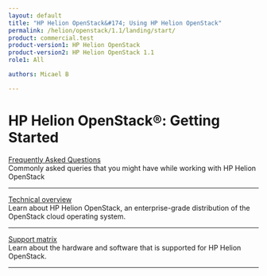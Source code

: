 ```yaml
---
layout: default
title: "HP Helion OpenStack&#174; Using HP Helion OpenStack"
permalink: /helion/openstack/1.1/landing/start/
product: commercial.test
product-version1: HP Helion OpenStack
product-version2: HP Helion OpenStack 1.1
role1: All

authors: Micael B

---
```

<!--UNDER REVISION-->

<script>

function PageRefresh {
onLoad="window.refresh"
}

PageRefresh();

</script>

<!--
<p style="font-size: small;"> <a href="/helion/openstack/1.1/3rd-party-license-agreements/">&#9664; PREV</a> | <a href="/helion/openstack/1.1/">&#9650; UP</a> | NEXT &#9654; </p>
-->

# HP Helion OpenStack&#174;: Getting Started

[Frequently Asked Questions](/helion/openstack/1.1/faq/)
<br>Commonly asked queries that you might have while working with HP Helion OpenStack
<hr>

[Technical overview](/helion/openstack/1.1/technical-overview/)
<br>Learn about HP Helion OpenStack, an enterprise-grade distribution of the OpenStack cloud operating system.
<hr>

[Support matrix](helion/openstack/support-matrix/)
<br>Learn about the hardware and software that is supported for HP Helion OpenStack.
<hr>
